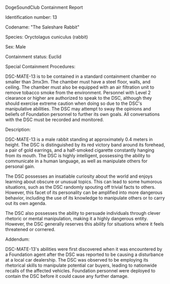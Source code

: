 DogeSoundClub Containment Report

Identification number: 13

Codename: "The Saleshare Rabbit"

Species: Oryctolagus cuniculus (rabbit)

Sex: Male

Containment status: Euclid

Special Containment Procedures:

DSC-MATE-13 is to be contained in a standard containment chamber no smaller than 3mx3m. The chamber must have a steel floor, walls, and ceiling. The chamber must also be equipped with an air filtration unit to remove tobacco smoke from the environment. Personnel with Level 2 clearance or higher are authorized to speak to the DSC, although they should exercise extreme caution when doing so due to the DSC's manipulative abilities. The DSC may attempt to sway the opinions and beliefs of Foundation personnel to further its own goals. All conversations with the DSC must be recorded and monitored.

Description:

DSC-MATE-13 is a male rabbit standing at approximately 0.4 meters in height. The DSC is distinguished by its red victory band around its forehead, a pair of gold earrings, and a half-smoked cigarette constantly hanging from its mouth. The DSC is highly intelligent, possessing the ability to communicate in a human language, as well as manipulate others for personal gain.

The DSC possesses an insatiable curiosity about the world and enjoys learning about obscure or unusual topics. This can lead to some humorous situations, such as the DSC randomly spouting off trivial facts to others. However, this facet of its personality can be amplified into more dangerous behavior, including the use of its knowledge to manipulate others or to carry out its own agenda.

The DSC also possesses the ability to persuade individuals through clever rhetoric or mental manipulation, making it a highly dangerous entity. However, the DSC generally reserves this ability for situations where it feels threatened or cornered.

Addendum:

DSC-MATE-13's abilities were first discovered when it was encountered by a Foundation agent after the DSC was reported to be causing a disturbance at a local car dealership. The DSC was observed to be employing its rhetorical skills to manipulate potential car buyers, leading to nationwide recalls of the affected vehicles. Foundation personnel were deployed to contain the DSC before it could cause any further damage.